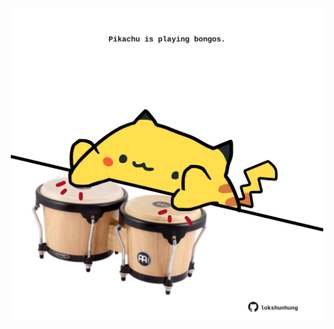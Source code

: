 <!-- built at 08/01/2024, 01:25:08 UTC -->
<p align="center">
  <img width="500" height="500" src="./ReadmeImage.svg">
</p>
